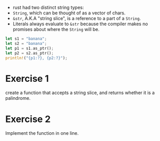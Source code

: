 * rust had two distinct string types:
* `String`, which can be thought of as a vector of chars.
* `&str`, A.K.A "string slice", is a reference to a part of a `String`.
* Literals always evaluate to `&str` because the compiler makes no promises about where the `String` will be.

```rust
let s1 = "banana";
let s2 = "banana";
let p1 = s1.as_ptr();
let p2 = s2.as_ptr();
println!("{p1:?}, {p2:?}");
```

# Exercise 1
create a function that accepts a string slice, and returns whether it is a palindrome.

# Exercise 2
Implement the function in one line.
